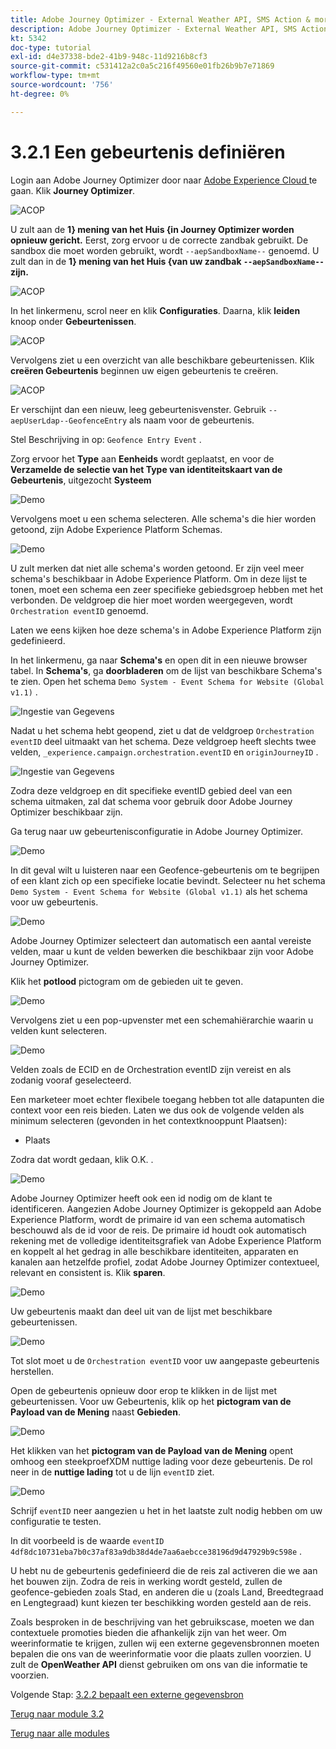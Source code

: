 ```yaml
---
title: Adobe Journey Optimizer - External Weather API, SMS Action & more - Een gebeurtenis definiëren
description: Adobe Journey Optimizer - External Weather API, SMS Action & more
kt: 5342
doc-type: tutorial
exl-id: d4e37338-bde2-41b9-948c-11d9216b8cf3
source-git-commit: c531412a2c0a5c216f49560e01fb26b9b7e71869
workflow-type: tm+mt
source-wordcount: '756'
ht-degree: 0%

---
```


# 3.2.1 Een gebeurtenis definiëren

Login aan Adobe Journey Optimizer door naar [ Adobe Experience Cloud ](https://experience.adobe.com) te gaan. Klik **Journey Optimizer**.

![ ACOP ](./../../../modules/ajo-b2c/module3.1/images/acophome.png)

U zult aan de **1&rbrace; mening van het Huis {in Journey Optimizer worden opnieuw gericht.** Eerst, zorg ervoor u de correcte zandbak gebruikt. De sandbox die moet worden gebruikt, wordt `--aepSandboxName--` genoemd. U zult dan in de **1} mening van het Huis &lbrace;van uw zandbak `--aepSandboxName--` zijn.**

![ ACOP ](./../../../modules/ajo-b2c/module3.1/images/acoptriglp.png)

In het linkermenu, scrol neer en klik **Configuraties**. Daarna, klik **leiden** knoop onder **Gebeurtenissen**.

![ ACOP ](./images/acopmenu.png)

Vervolgens ziet u een overzicht van alle beschikbare gebeurtenissen. Klik **creëren Gebeurtenis** beginnen uw eigen gebeurtenis te creëren.

![ ACOP ](./images/emptyevent.png)

Er verschijnt dan een nieuw, leeg gebeurtenisvenster.
Gebruik `--aepUserLdap--GeofenceEntry` als naam voor de gebeurtenis.

Stel Beschrijving in op: `Geofence Entry Event` .

Zorg ervoor het **Type** aan **Eenheids** wordt geplaatst, en voor de **Verzamelde de selectie van het Type van identiteitskaart van de Gebeurtenis**, uitgezocht **Systeem**

![ Demo ](./images/evname.png)

Vervolgens moet u een schema selecteren. Alle schema&#39;s die hier worden getoond, zijn Adobe Experience Platform Schemas.

![ Demo ](./images/evschema.png)

U zult merken dat niet alle schema&#39;s worden getoond. Er zijn veel meer schema&#39;s beschikbaar in Adobe Experience Platform.
Om in deze lijst te tonen, moet een schema een zeer specifieke gebiedsgroep hebben met het verbonden. De veldgroep die hier moet worden weergegeven, wordt `Orchestration eventID` genoemd.

Laten we eens kijken hoe deze schema&#39;s in Adobe Experience Platform zijn gedefinieerd.

In het linkermenu, ga naar **Schema&#39;s** en open dit in een nieuwe browser tabel. In **Schema&#39;s**, ga **doorbladeren** om de lijst van beschikbare Schema&#39;s te zien.
Open het schema `Demo System - Event Schema for Website (Global v1.1)` .

![ Ingestie van Gegevens ](./images/schemas.png)

Nadat u het schema hebt geopend, ziet u dat de veldgroep `Orchestration eventID` deel uitmaakt van het schema.
Deze veldgroep heeft slechts twee velden, `_experience.campaign.orchestration.eventID` en `originJourneyID` .

![ Ingestie van Gegevens ](./images/schemageo.png)

Zodra deze veldgroep en dit specifieke eventID gebied deel van een schema uitmaken, zal dat schema voor gebruik door Adobe Journey Optimizer beschikbaar zijn.

Ga terug naar uw gebeurtenisconfiguratie in Adobe Journey Optimizer.

![ Demo ](./images/evschema.png)

In dit geval wilt u luisteren naar een Geofence-gebeurtenis om te begrijpen of een klant zich op een specifieke locatie bevindt. Selecteer nu het schema `Demo System - Event Schema for Website (Global v1.1)` als het schema voor uw gebeurtenis.

![ Demo ](./images/evschema1.png)

Adobe Journey Optimizer selecteert dan automatisch een aantal vereiste velden, maar u kunt de velden bewerken die beschikbaar zijn voor Adobe Journey Optimizer.

Klik het **potlood** pictogram om de gebieden uit te geven.

![ Demo ](./images/editfields.png)

Vervolgens ziet u een pop-upvenster met een schemahiërarchie waarin u velden kunt selecteren.

![ Demo ](./images/popup.png)

Velden zoals de ECID en de Orchestration eventID zijn vereist en als zodanig vooraf geselecteerd.

Een marketeer moet echter flexibele toegang hebben tot alle datapunten die context voor een reis bieden. Laten we dus ook de volgende velden als minimum selecteren (gevonden in het contextknooppunt Plaatsen):

- Plaats

Zodra dat wordt gedaan, klik O.K. **&#x200B;**.

![ Demo ](./images/popupok.png)

Adobe Journey Optimizer heeft ook een id nodig om de klant te identificeren. Aangezien Adobe Journey Optimizer is gekoppeld aan Adobe Experience Platform, wordt de primaire id van een schema automatisch beschouwd als de id voor de reis.
De primaire id houdt ook automatisch rekening met de volledige identiteitsgrafiek van Adobe Experience Platform en koppelt al het gedrag in alle beschikbare identiteiten, apparaten en kanalen aan hetzelfde profiel, zodat Adobe Journey Optimizer contextueel, relevant en consistent is. Klik **sparen**.

![ Demo ](./images/eventidentifier.png)

Uw gebeurtenis maakt dan deel uit van de lijst met beschikbare gebeurtenissen.

![ Demo ](./images/eventlist.png)

Tot slot moet u de `Orchestration eventID` voor uw aangepaste gebeurtenis herstellen.

Open de gebeurtenis opnieuw door erop te klikken in de lijst met gebeurtenissen.
Voor uw Gebeurtenis, klik op het **pictogram van de Payload van de Mening** naast **Gebieden**.

![ Demo ](./images/fieldseyepayload.png)

Het klikken van het **pictogram van de Payload van de Mening** opent omhoog een steekproefXDM nuttige lading voor deze gebeurtenis. De rol neer in de **nuttige lading** tot u de lijn `eventID` ziet.

![ Demo ](./images/fieldseyepayloadev.png)

Schrijf `eventID` neer aangezien u het in het laatste zult nodig hebben om uw configuratie te testen.

In dit voorbeeld is de waarde `eventID` `4df8dc10731eba7b0c37af83a9db38d4de7aa6aebcce38196d9d47929b9c598e` .

U hebt nu de gebeurtenis gedefinieerd die de reis zal activeren die we aan het bouwen zijn. Zodra de reis in werking wordt gesteld, zullen de geofence-gebieden zoals Stad, en anderen die u (zoals Land, Breedtegraad en Lengtegraad) kunt kiezen ter beschikking worden gesteld aan de reis.

Zoals besproken in de beschrijving van het gebruikscase, moeten we dan contextuele promoties bieden die afhankelijk zijn van het weer. Om weerinformatie te krijgen, zullen wij een externe gegevensbronnen moeten bepalen die ons van de weerinformatie voor die plaats zullen voorzien. U zult de **OpenWeather API** dienst gebruiken om ons van die informatie te voorzien.

Volgende Stap: [ 3.2.2 bepaalt een externe gegevensbron ](./ex2.md)

[Terug naar module 3.2](journey-orchestration-external-weather-api-sms.md)

[Terug naar alle modules](../../../overview.md)
